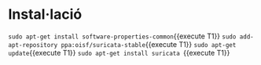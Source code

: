 # Instal·lació
`sudo apt-get install software-properties-common`{{execute T1}}
`sudo add-apt-repository ppa:oisf/suricata-stable`{{execute T1}}
`sudo apt-get update`{{execute T1}}
`sudo apt-get install suricata `{{execute T1}}
